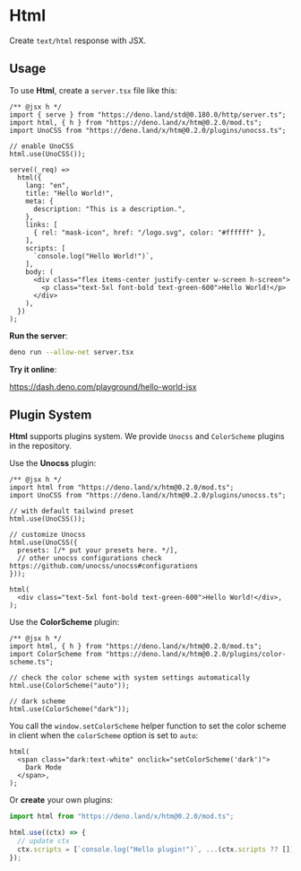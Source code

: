 # Html

Create `text/html` response with JSX.

## Usage

To use **Html**, create a `server.tsx` file like this:

```tsx
/** @jsx h */
import { serve } from "https://deno.land/std@0.180.0/http/server.ts";
import html, { h } from "https://deno.land/x/htm@0.2.0/mod.ts";
import UnoCSS from "https://deno.land/x/htm@0.2.0/plugins/unocss.ts";

// enable UnoCSS
html.use(UnoCSS());

serve((_req) =>
  html({
    lang: "en",
    title: "Hello World!",
    meta: {
      description: "This is a description.",
    },
    links: [
      { rel: "mask-icon", href: "/logo.svg", color: "#ffffff" },
    ],
    scripts: [
      `console.log("Hello World!")`,
    ],
    body: (
      <div class="flex items-center justify-center w-screen h-screen">
        <p class="text-5xl font-bold text-green-600">Hello World!</p>
      </div>
    ),
  })
);
```

**Run the server**:

```bash
deno run --allow-net server.tsx
```

**Try it online**:

https://dash.deno.com/playground/hello-world-jsx

## Plugin System

**Html** supports plugins system. We provide `Unocss` and `ColorScheme` plugins
in the repository.

Use the **Unocss** plugin:

```tsx
/** @jsx h */
import html from "https://deno.land/x/htm@0.2.0/mod.ts";
import UnoCSS from "https://deno.land/x/htm@0.2.0/plugins/unocss.ts";

// with default tailwind preset
html.use(UnoCSS());

// customize Unocss
html.use(UnoCSS({
  presets: [/* put your presets here. */],
  // other unocss configurations check https://github.com/unocss/unocss#configurations
}));

html(
  <div class="text-5xl font-bold text-green-600">Hello World!</div>,
);
```

Use the **ColorScheme** plugin:

```tsx
/** @jsx h */
import html, { h } from "https://deno.land/x/htm@0.2.0/mod.ts";
import ColorScheme from "https://deno.land/x/htm@0.2.0/plugins/color-scheme.ts";

// check the color scheme with system settings automatically
html.use(ColorScheme("auto"));

// dark scheme
html.use(ColorScheme("dark"));
```

You call the `window.setColorScheme` helper function to set the color scheme in
client when the `colorScheme` option is set to `auto`:

```tsx
html(
  <span class="dark:text-white" onclick="setColorScheme('dark')">
    Dark Mode
  </span>,
);
```

Or **create** your own plugins:

```ts
import html from "https://deno.land/x/htm@0.2.0/mod.ts";

html.use((ctx) => {
  // update ctx
  ctx.scripts = [`console.log("Hello plugin!")`, ...(ctx.scripts ?? [])];
});
```
